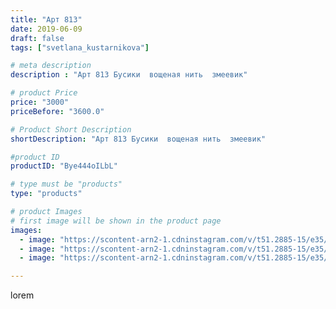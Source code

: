 ```yaml
---
title: "Арт 813"
date: 2019-06-09
draft: false
tags: ["svetlana_kustarnikova"]

# meta description
description : "Арт 813 Бусики  вощеная нить  змеевик"

# product Price
price: "3000"
priceBefore: "3600.0"

# Product Short Description
shortDescription: "Арт 813 Бусики  вощеная нить  змеевик"

#product ID
productID: "Bye444oILbL"

# type must be "products"
type: "products"

# product Images
# first image will be shown in the product page
images:
  - image: "https://scontent-arn2-1.cdninstagram.com/v/t51.2885-15/e35/61922893_2766684200025937_4867876622296363707_n.jpg?se=8&tp=1&_nc_ht=scontent-arn2-1.cdninstagram.com&_nc_cat=101&_nc_ohc=dTsusARgRrUAX8ICR9Q&ccb=7-4&oh=f29bced93d6aa092ad71a40368b83fa8&oe=6081542B&ig_cache_key=MjA2MjMzNTg1NjgzMzc5MDQ4OA%3D%3D.2-ccb7-4"
  - image: "https://scontent-arn2-1.cdninstagram.com/v/t51.2885-15/e35/61148429_825259064510854_1677861103203653883_n.jpg?se=8&tp=1&_nc_ht=scontent-arn2-1.cdninstagram.com&_nc_cat=110&_nc_ohc=7XinckKdwW4AX9c9l1w&ccb=7-4&oh=e2b415bf1bb1ed11b0758f2ced0c04d5&oe=6083F90E&ig_cache_key=MjA2MjMzNTg1NjgxNzAxNzc2Mg%3D%3D.2-ccb7-4"
  - image: "https://scontent-arn2-1.cdninstagram.com/v/t51.2885-15/e35/62253721_189580481980015_5442091234640554598_n.jpg?se=8&tp=1&_nc_ht=scontent-arn2-1.cdninstagram.com&_nc_cat=107&_nc_ohc=_e_If1yPp70AX-sbEjG&ccb=7-4&oh=1aef309f3d20f8a1c9f7c7e7bfbcc9dc&oe=608156CB&ig_cache_key=MjA2MjMzNTg1NjgyNTM3ODA4OA%3D%3D.2-ccb7-4"

---
```

lorem
